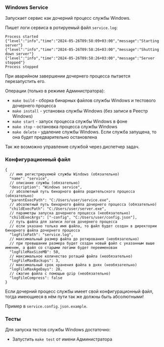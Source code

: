 ### Windows Service
Запускает сервис как дочерний процесс службы Windows.

Пишет логи сервиса в ротируемый файл `service.log`:
```json5
Process started
{"level":"info","time":"2024-05-26T09:58:09+03:00","message":"Starting server"}
{"level":"info","time":"2024-05-26T09:58:26+03:00","message":"Shutting down server"}
{"level":"info","time":"2024-05-26T09:58:26+03:00","message":"Server stopped"}
Process stopped
```

При аварийном завершении дочернего процесса пытается перезапустить его.

Операции (только в режиме Администратора):
- `make build` - сборка бинарных файлов службы Windows и тестового дочернего процесса
- `make install` - установка службы Windows (без записи в Реестр Windows)
- `make start` - запуск процесса службы Windows в фоне
- `make stop` - остановка процесса службы Windows
- `make delete` - удаление службы Windows. Если служба запущена, то она будет предварительно остановлена

Так же возможно управление службой через диспетчер задач.

### Конфигурационный файл

```json5
{
  // имя регистрируемой службы Windows (обязательно)
  "name": "service",
  // описание службы (обязательно)
  "description": "Windows service",
  // абсолютный путь бинарного файла родительского процесса (обязательно)
  "parentExecPath": "C:/Users/user/service.exe",
  // абсолютный путь бинарного файла дочернего процесса (обязательно)
  "childExecPath": "C:/Users/user/server.exe",
  // параметры запуска дочернего процесса (необязательно)
  "childExecArgs": ["-config", "C:/Users/user/config.json"],
  // путь файла для записи логов дочернего процесса
  // если указано только имя файла, то файл будет создан в директории бинарного файла дочернего процесса
  "logFilePath": "service.log",
  // максимальный размер файла до ротирования (необязательно)
  // при превышании размера будет создан новый файл с указанным выше именем, а файл со старыми логами будет переименован
  "logFileMaxSizeMB": 50,
  // максимальное количество ротаций файла (необязательно)
  "logFileMaxBackups": 3,
  // максимальный срок хранения файла в днях (необязательно)
  "logFileMaxAgeDays": 28,
  // сжатие файла с помощью gzip (необязательно)
  "logFileCompress": false
}
```

Если дочерний процесс службы имеет свой конфигурационный файл, тогда имеющиеся в нём пути так же должны быть абсолютными!

Пример в `service.config.json.example`.

### Тесты

Для запуска тестов службы Windows достаточно:
- Запустить `make test` от имени Администратора
